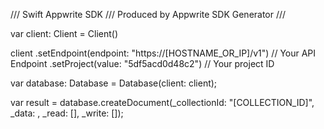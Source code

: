 /// Swift Appwrite SDK
/// Produced by Appwrite SDK Generator
///


var client: Client = Client()

client
    .setEndpoint(endpoint: "https://[HOSTNAME_OR_IP]/v1") // Your API Endpoint
    .setProject(value: "5df5acd0d48c2") // Your project ID

var database: Database =  Database(client: client);

var result = database.createDocument(_collectionId: "[COLLECTION_ID]", _data: , _read: [], _write: []);
